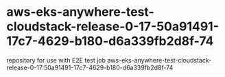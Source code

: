 # aws-eks-anywhere-test-cloudstack-release-0-17-50a91491-17c7-4629-b180-d6a339fb2d8f-74
repository for use with E2E test job aws-eks-anywhere-test-cloudstack-release-0-17:50a91491-17c7-4629-b180-d6a339fb2d8f-74
